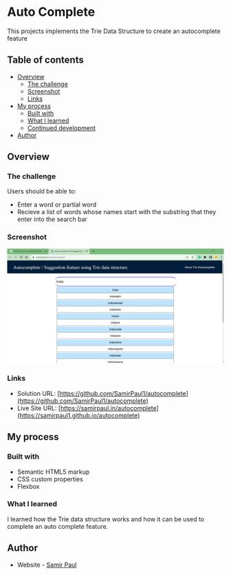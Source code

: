 # Auto Complete

This projects implements the Trie Data Structure to create an autocomplete feature

## Table of contents

- [Overview](#overview)
  - [The challenge](#the-challenge)
  - [Screenshot](#screenshot)
  - [Links](#links)
- [My process](#my-process)
  - [Built with](#built-with)
  - [What I learned](#what-i-learned)
  - [Continued development](#continued-development)
- [Author](#author)

## Overview

### The challenge

Users should be able to:

- Enter a word or partial word
- Recieve a list of words whose names start with the substring that they enter into the search bar

### Screenshot

![](./img/screenshot.png)

### Links

- Solution URL: [https://github.com/SamirPaul1/autocomplete](https://github.com/SamirPaul1/autocomplete)
- Live Site URL: [https://samirpaul.in/autocomplete](https://samirpaul1.github.io/autocomplete)

## My process

### Built with

- Semantic HTML5 markup
- CSS custom properties
- Flexbox

### What I learned

I learned how the Trie data structure works and how it can be used to complete an auto complete feature. 


## Author

- Website - [Samir Paul](https://samirpaul1.github.io)

